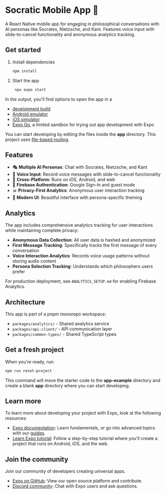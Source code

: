 # Socratic Mobile App 🦉

A React Native mobile app for engaging in philosophical conversations with AI personas like Socrates, Nietzsche, and Kant. Features voice input with slide-to-cancel functionality and anonymous analytics tracking.

## Get started

1. Install dependencies

   ```bash
   npm install
   ```

2. Start the app

   ```bash
    npx expo start
   ```

In the output, you'll find options to open the app in a

- [development build](https://docs.expo.dev/develop/development-builds/introduction/)
- [Android emulator](https://docs.expo.dev/workflow/android-studio-emulator/)
- [iOS simulator](https://docs.expo.dev/workflow/ios-simulator/)
- [Expo Go](https://expo.dev/go), a limited sandbox for trying out app development with Expo

You can start developing by editing the files inside the **app** directory. This project uses [file-based routing](https://docs.expo.dev/router/introduction).

## Features

- 🎭 **Multiple AI Personas**: Chat with Socrates, Nietzsche, and Kant
- 🎤 **Voice Input**: Record voice messages with slide-to-cancel functionality
- 📱 **Cross-Platform**: Runs on iOS, Android, and web
- 🔐 **Firebase Authentication**: Google Sign-In and guest mode
- 📊 **Privacy-First Analytics**: Anonymous user interaction tracking
- 🎨 **Modern UI**: Beautiful interface with persona-specific theming

## Analytics

The app includes comprehensive analytics tracking for user interactions while maintaining complete privacy:

- **Anonymous Data Collection**: All user data is hashed and anonymized
- **First Message Tracking**: Specifically tracks the first message of every conversation
- **Voice Interaction Analytics**: Records voice usage patterns without storing audio content
- **Persona Selection Tracking**: Understands which philosophers users prefer

For production deployment, see `ANALYTICS_SETUP.md` for enabling Firebase Analytics.

## Architecture

This app is part of a pnpm monorepo workspace:
- `packages/analytics/` - Shared analytics service
- `packages/api-client/` - API communication layer  
- `packages/common-types/` - Shared TypeScript types

## Get a fresh project

When you're ready, run:

```bash
npm run reset-project
```

This command will move the starter code to the **app-example** directory and create a blank **app** directory where you can start developing.

## Learn more

To learn more about developing your project with Expo, look at the following resources:

- [Expo documentation](https://docs.expo.dev/): Learn fundamentals, or go into advanced topics with our [guides](https://docs.expo.dev/guides).
- [Learn Expo tutorial](https://docs.expo.dev/tutorial/introduction/): Follow a step-by-step tutorial where you'll create a project that runs on Android, iOS, and the web.

## Join the community

Join our community of developers creating universal apps.

- [Expo on GitHub](https://github.com/expo/expo): View our open source platform and contribute.
- [Discord community](https://chat.expo.dev): Chat with Expo users and ask questions.
